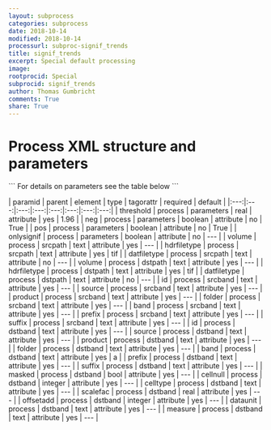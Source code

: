 ```yaml
---
layout: subprocess
categories: subprocess
date: 2018-10-14
modified: 2018-10-14
processurl: subproc-signif_trends
title: signif_trends
excerpt: Special default processing
image: 
rootprocid: Special
subprocid: signif_trends
author: Thomas Gumbricht
comments: True
share: True
---
```


<h1 class='foot-description'>Process XML structure and parameters</h1>
```
For details on parameters see the table below
<?xml version="1.0" ?>
<process>
  <!--Generated from python-->
  <userproj plotid="yourplotid" projectid="yourprojectid" siteid="yoursiteid" system="systemid" tractid="yourtractid" userid="youruserid"/>
  <period endday="DD" endmonth="MM" endyear="YYYY" seasonendday="DD" seasonendmonth="MM" seasonstartday="DD" seasonstartmonth="MM" startday="DD" startmonth="MM" startyear="YYYY" timestep="timestep"/>
  <parameters neg="True/False" onlysignif="True/False" pos="True/False" threshold="xyz.abc"/>
  <srcpath datfiletype="txtstring" hdrfiletype="txtstring" volume="txtstring"/>
  <dstpath datfiletype="txtstring" hdrfiletype="txtstring" volume="txtstring"/>
  <srcband band="txtstring" folder="txtstring" id="txtstring" prefix="txtstring" product="txtstring" source="txtstring" suffix="txtstring"/>
  <dstband band="txtstring" cellnull="xyz" celltype="txtstring" dataunit="txtstring" folder="txtstring" id="txtstring" masked="True/False" measure="txtstring" offsetadd="xyz" prefix="txtstring" product="txtstring" scalefac="xyz.abc" source="txtstring" suffix="txtstring"/>
</process>
```

| paramid | parent | element | type | tagorattr | required | default |
|:---:|:---:|:---:|:---:|:---:|:---:|:---:|:---:|
| threshold | process | parameters | real | attribute | yes | 1.96 |
| neg | process | parameters | boolean | attribute | no | True |
| pos | process | parameters | boolean | attribute | no | True |
| onlysignif | process | parameters | boolean | attribute | no | --- |
| volume | process | srcpath | text | attribute | yes | --- |
| hdrfiletype | process | srcpath | text | attribute | yes | tif |
| datfiletype | process | srcpath | text | attribute | no | --- |
| volume | process | dstpath | text | attribute | yes | --- |
| hdrfiletype | process | dstpath | text | attribute | yes | tif |
| datfiletype | process | dstpath | text | attribute | no | --- |
| id | process | srcband | text | attribute | yes | --- |
| source | process | srcband | text | attribute | yes | --- |
| product | process | srcband | text | attribute | yes | --- |
| folder | process | srcband | text | attribute | yes | --- |
| band | process | srcband | text | attribute | yes | --- |
| prefix | process | srcband | text | attribute | yes | --- |
| suffix | process | srcband | text | attribute | yes | --- |
| id | process | dstband | text | attribute | yes | --- |
| source | process | dstband | text | attribute | yes | --- |
| product | process | dstband | text | attribute | yes | --- |
| folder | process | dstband | text | attribute | yes | --- |
| band | process | dstband | text | attribute | yes | a |
| prefix | process | dstband | text | attribute | yes | --- |
| suffix | process | dstband | text | attribute | yes | --- |
| masked | process | dstband | bool | attribute | yes | --- |
| cellnull | process | dstband | integer | attribute | yes | --- |
| celltype | process | dstband | text | attribute | yes | --- |
| scalefac | process | dstband | real | attribute | yes | --- |
| offsetadd | process | dstband | integer | attribute | yes | --- |
| dataunit | process | dstband | text | attribute | yes | --- |
| measure | process | dstband | text | attribute | yes | --- |
